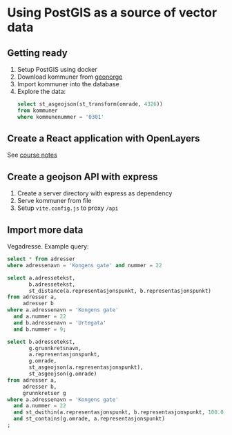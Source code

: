 # Using PostGIS as a source of vector data

## Getting ready

1. Setup PostGIS using docker
2. Download kommuner from [geonorge](https://kartkatalog.geonorge.no/metadata/administrative-enheter-kommuner/041f1e6e-bdbc-4091-b48f-8a5990f3cc5b)
3. Import kommuner into the database
4. Explore the data:
   ```sql
   select st_asgeojson(st_transform(omrade, 4326))
   from kommuner
   where kommunenummer = '0301'
   ```

## Create a React application with OpenLayers

See [course notes](https://github.com/kristiania-kws2100-2024/kristiania-kws2100-2024.github.io/tree/main#reference-material)

## Create a geojson API with express

1. Create a server directory with express as dependency
2. Serve kommuner from file
3. Setup `vite.config.js` to proxy `/api`

## Import more data

Vegadresse. Example query:

```sql
select * from adresser
where adressenavn = 'Kongens gate' and nummer = 22
```

```sql
select a.adressetekst,
       b.adressetekst,
       st_distance(a.representasjonspunkt, b.representasjonspunkt)
from adresser a,
     adresser b
where a.adressenavn = 'Kongens gate'
  and a.nummer = 22
  and b.adressenavn = 'Urtegata'
  and b.nummer = 9;
```

```sql
select b.adressetekst,
       g.grunnkretsnavn,
       a.representasjonspunkt,
       g.omrade,
       st_asgeojson(a.representasjonspunkt),
       st_asgeojson(g.omrade)
from adresser a,
     adresser b,
     grunnkretser g
where a.adressenavn = 'Kongens gate'
  and a.nummer = 22
  and st_dwithin(a.representasjonspunkt, b.representasjonspunkt, 100.0, true)
  and st_contains(g.omrade, a.representasjonspunkt)
;
```

